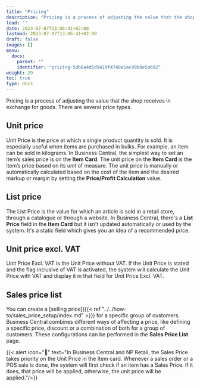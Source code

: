 ```yaml
---
title: "Pricing"
description: "Pricing is a process of adjusting the value that the shop receives in exchange for goods. There are several price types."
lead: ""
date: 2023-07-07T13:06:41+02:00
lastmod: 2023-07-07T13:06:41+02:00
draft: false
images: []
menu:
  docs:
    parent: ""
    identifier: "pricing-5db8a4d5d9419f4748a5ac99b8e5ab92"
weight: 29
toc: true
type: docs
---
```


Pricing is a process of adjusting the value that the shop receives in exchange for goods. There are several price types.

## Unit price

Unit Price is the price at which a single product quantity is sold. It is especially useful when items are purchased in bulks. For example, an item can be sold in kilograms. In Business Central, the simplest way to set an item’s sales price is on the **Item Card**. The unit price on the **Item Card** is the item’s price based on its unit of measure. The unit price is manually or automatically calculated based on the cost of the item and the desired markup or margin by setting the **Price/Profit Calculation** value.

## List price

The List Price is the value for which an article is sold in a retail store, through a catalogue or through a website. In Business Central, there's a **List Price** field in the **Item Card** but it isn't updated automatically or used by the system. It's a static field which gives you an idea of a recommended price.

## Unit price excl. VAT

Unit Price Excl. VAT is the Unit Price without VAT. If the Unit Price is stated and the flag inclusive of VAT is activated, the system will calculate the Unit Price with VAT and display it in that field for Unit Price Excl. VAT.

## Sales price list

You can create a [selling price]({{< ref "../../how-to/sales_price_setup/index.md" >}}) for a specific group of customers. Business Central combines different ways of affecting a price, like defining a specific price, discount or a combination of both for a group of customers. These configurations can be performed in the **Sales Price List** page.

{{< alert icon="📝" text="In Business Central and NP Retail, the Sales Price takes priority on the Unit Price in the Item card. Whenever a sales order or a POS sale is done, the system will first check if an item has a Sales Price. If it does, that price will be applied, otherwise, the unit price will be applied."/>}}
